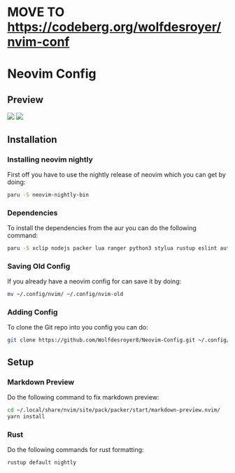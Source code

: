 # MOVE TO https://codeberg.org/wolfdesroyer/nvim-conf

# Neovim Config

## Preview
![](assets/picture1.png)
![](assets/picture2.png)


## Installation

### Installing neovim nightly
First off you have to use the nightly release of neovim which you can get by doing: 
```bash
paru -S neovim-nightly-bin
```
### Dependencies
To install the dependencies from the aur you can do the following command:
```bash
paru -S xclip nodejs packer lua ranger python3 stylua rustup eslint autopep8 fixjson
```

### Saving Old Config
If you already have a neovim config for can save it by doing:
```bash 
mv ~/.config/nvim/ ~/.config/nvim-old
```

### Adding Config
To clone the Git repo into you config you can do:
```bash 
git clone https://github.com/Wolfdesroyer8/Neovim-Config.git ~/.config/nvim/
```

## Setup
### Markdown Preview
Do the following command to fix markdown preview:
```bash
cd ~/.local/share/nvim/site/pack/packer/start/markdown-preview.nvim/
yarn install
```
### Rust
Do the following commands for rust formatting:
```bash
rustup default nightly
```
